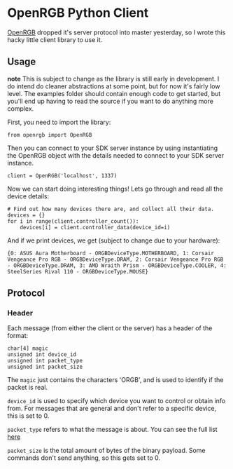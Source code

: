 # OpenRGB Python Client

[OpenRGB](https://gitlab.com/CalcProgrammer1/OpenRGB) 
dropped it's server protocol into master yesterday, so
I wrote this hacky little client library to use it.

## Usage

**note** This is subject to change as the library is still early in development.
I do intend do cleaner abstractions at some point, but for now it's fairly low
level. The examples folder should contain enough code to get started, but you'll
end up having to read the source if you want to do anything more complex.

First, you need to import the library:

```
from openrgb import OpenRGB
```

Then you can connect to your SDK server instance by using instantiating the
OpenRGB object with the details needed to connect to your SDK server instance.

```
client = OpenRGB('localhost', 1337)
```

Now we can start doing interesting things! Lets go through and read all the
device details:

```
# Find out how many devices there are, and collect all their data.
devices = {}
for i in range(client.controller_count()):
    devices[i] = client.controller_data(device_id=i)
```

And if we print devices, we get (subject to change due to your hardware):

```
{0: ASUS Aura Motherboard - ORGBDeviceType.MOTHERBOARD, 1: Corsair Vengeance Pro RGB - ORGBDeviceType.DRAM, 2: Corsair Vengeance Pro RGB - ORGBDeviceType.DRAM, 3: AMD Wraith Prism - ORGBDeviceType.COOLER, 4: SteelSeries Rival 110 - ORGBDeviceType.MOUSE}
```

## Protocol

### Header

Each message (from either the client or the server) has a header of the format:

```
char[4] magic
unsigned int device_id
unsigned int packet_type
unsigned int packet_size
```

The `magic` just contains the characters 'ORGB', and is used to identify if the
packet is real.

`device_id` is used to specify which device you want to control or obtain info
from. For messages that are general and don't refer to a specific device, this
is set to 0.

`packet_type` refers to what the message is about. You can see the full list
[here](https://gitlab.com/CalcProgrammer1/OpenRGB/-/blob/master/NetworkProtocol.h)

`packet_size` is the total amount of bytes of the binary payload. Some commands
don't send anything, so this gets set to 0.
